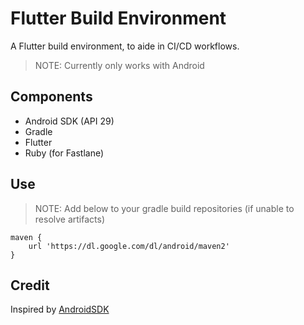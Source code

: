 # Flutter Build Environment

A Flutter build environment, to aide in CI/CD workflows.

> NOTE: Currently only works with Android

## Components

- Android SDK (API 29)
- Gradle
- Flutter
- Ruby (for Fastlane)

## Use

> NOTE: Add below to your gradle build repositories (if unable to resolve artifacts)
```
maven {
    url 'https://dl.google.com/dl/android/maven2'
}
```

## Credit

Inspired by [AndroidSDK](https://hub.docker.com/r/thyrlian/android-sdk)
